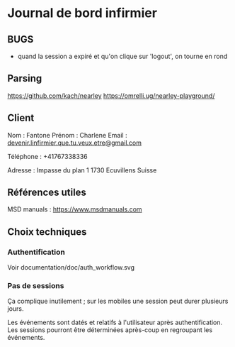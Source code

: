 # Journal de bord infirmier

## BUGS

- quand la session a expiré et qu'on clique sur 'logout', on tourne en rond



## Parsing
https://github.com/kach/nearley
https://omrelli.ug/nearley-playground/


## Client

Nom : Fantone
Prénom : Charlene
Email : devenir.linfirmier.que.tu.veux.etre@gmail.com

Téléphone : +41767338336

Adresse :
Impasse du plan 1
1730 Ecuvillens
Suisse


## Références utiles

MSD manuals : https://www.msdmanuals.com


## Choix techniques

### Authentification

Voir documentation/doc/auth_workflow.svg


### Pas de sessions

Ça complique inutilement ; sur les mobiles une session peut durer plusieurs jours.

Les événements sont datés et relatifs à l'utilisateur après authentification.
Les sessions pourront être déterminées après-coup en regroupant les événements.

